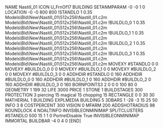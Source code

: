 NAME Nastill_01
ICON U_FrnOf17
BUILDING
SETANMPARAM -0 -0 1 0
LOCATION -0 -0 800 800
!STANDLO      1 0.35 Models\Bld\New\Nastill_01\512x256\Nastill_01.c2m Models\Bld\New\Nastill_01\512x256\Nastill_01.c2m
!BUILDLO_0    1 0.35 Models\Bld\New\Nastill_01\512x256\Nastill_01.c2m Models\Bld\New\Nastill_01\512x256\Nastill_01.c2m
!BUILDLO_1    1 0.35 Models\Bld\New\Nastill_01\512x256\Nastill_01.c2m Models\Bld\New\Nastill_01\512x256\Nastill_01.c2m
!BUILDLO_2    1 0.35 Models\Bld\New\Nastill_01\512x256\Nastill_01.c2m Models\Bld\New\Nastill_01\512x256\Nastill_01.c2m
!BUILDLO_3    1 0.35 Models\Bld\New\Nastill_01\512x256\Nastill_01.c2m Models\Bld\New\Nastill_01\512x256\Nastill_01.c2m
MOVEXY #STANDLO    0 0
MOVEXY #BUILDLO_0  0 0
MOVEXY #BUILDLO_1  0 0
MOVEXY #BUILDLO_2  0 0
MOVEXY #BUILDLO_3  0 0
ADDHDIR #STANDLO 0 160
ADDHDIR #BUILDLO_0 0 160
ADDHDIR #BUILDLO_1 0 160
ADDHDIR #BUILDLO_2 0 160
ADDHDIR #BUILDLO_3 0 160
BORNPOINTS3 2 0 0 0 100 80 0
GEOMETRY 1 199 32
LIFE     3000
PRICE 1 STONE 1
BUILDSTAGES 300
PROTECTION 3 piercing 15 magical 15 chopping 15
RECTANGLE    0 0 30 30
MATHERIAL 1 BUILDING
EXPLMEDIA BUILDING 5
3DBARS 1 -28 -3 15 25 50
INFO 3 8
COSTPERCENT 300
VISION 0
MFARM 200
ADDSHOTRADIUS 98
ROUNDLOCK 4
NOALTINFO
INVISIBLEONMINIMAP
SPLITCLUSTERS #STANDLO 500 15 1 1 0
PortretDisable True
INVISIBLEONMINIMAP
IMMORTAL
BUILDBAR -4 0 4 0
[END]
